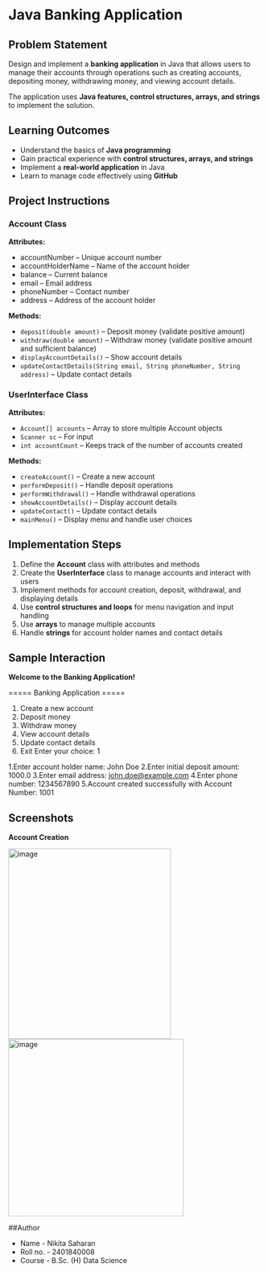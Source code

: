 # Java Banking Application  

## Problem Statement  
Design and implement a **banking application** in Java that allows users to manage their accounts through operations such as creating accounts, depositing money, withdrawing money, and viewing account details.  

The application uses **Java features, control structures, arrays, and strings** to implement the solution.  



## Learning Outcomes  
- Understand the basics of **Java programming**  
- Gain practical experience with **control structures, arrays, and strings**  
- Implement a **real-world application** in Java  
- Learn to manage code effectively using **GitHub**  



## Project Instructions  

### Account Class  

**Attributes:**  
- accountNumber – Unique account number  
- accountHolderName – Name of the account holder  
- balance – Current balance  
- email – Email address  
- phoneNumber – Contact number  
- address – Address of the account holder  

**Methods:**  
- `deposit(double amount)` – Deposit money (validate positive amount)  
- `withdraw(double amount)` – Withdraw money (validate positive amount and sufficient balance)  
- `displayAccountDetails()` – Show account details  
- `updateContactDetails(String email, String phoneNumber, String address)` – Update contact details  



### UserInterface Class  

**Attributes:**  
- `Account[] accounts` – Array to store multiple Account objects  
- `Scanner sc` – For input  
- `int accountCount` – Keeps track of the number of accounts created  

**Methods:**  
- `createAccount()` – Create a new account  
- `performDeposit()` – Handle deposit operations  
- `performWithdrawal()` – Handle withdrawal operations  
- `showAccountDetails()` – Display account details  
- `updateContact()` – Update contact details  
- `mainMenu()` – Display menu and handle user choices  



## Implementation Steps  
1. Define the **Account** class with attributes and methods  
2. Create the **UserInterface** class to manage accounts and interact with users  
3. Implement methods for account creation, deposit, withdrawal, and displaying details  
4. Use **control structures and loops** for menu navigation and input handling  
5. Use **arrays** to manage multiple accounts  
6. Handle **strings** for account holder names and contact details  



## Sample Interaction  
**Welcome to the Banking Application!** 

===== Banking Application =====
1. Create a new account
2. Deposit money
3. Withdraw money
4. View account details
5. Update contact details
6. Exit
Enter your choice: 1

1.Enter account holder name: John Doe
2.Enter initial deposit amount: 1000.0
3.Enter email address: john.doe@example.com
4.Enter phone number: 1234567890
5.Account created successfully with Account Number: 1001

## Screenshots

**Account Creation**

<img width="323" height="378" alt="image" src="https://github.com/user-attachments/assets/019dd844-1284-4851-8d4d-d2236d9d0b4e" />

<img width="348" height="352" alt="image" src="https://github.com/user-attachments/assets/e515fade-3e48-4028-a61b-a1714c5c692d" />

##Author
- Name - Nikita Saharan
- Roll no. - 2401840008
- Course - B.Sc. (H) Data Science
